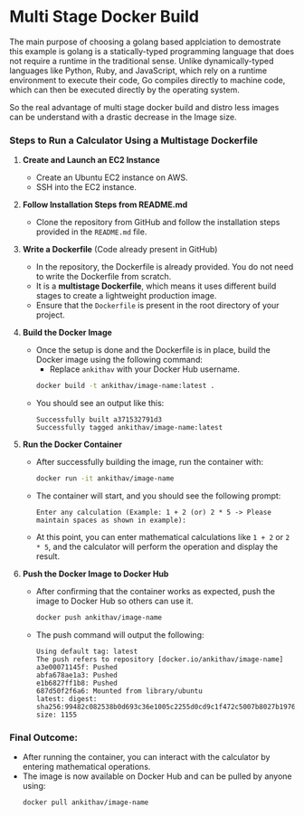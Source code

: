 # Multi Stage Docker Build

The main purpose of choosing a golang based applciation to demostrate this example is golang is a statically-typed programming language that does not require a runtime in the traditional sense. Unlike dynamically-typed languages like Python, Ruby, and JavaScript, which rely on a runtime environment to execute their code, Go compiles directly to machine code, which can then be executed directly by the operating system.

So the real advantage of multi stage docker build and distro less images can be understand with a drastic decrease in the Image size.

### Steps to Run a Calculator Using a Multistage Dockerfile

1. **Create and Launch an EC2 Instance**
   - Create an Ubuntu EC2 instance on AWS.
   - SSH into the EC2 instance.

2. **Follow Installation Steps from README.md**
   - Clone the repository from GitHub and follow the installation steps provided in the `README.md` file.

3. **Write a Dockerfile** (Code already present in GitHub)
   - In the repository, the Dockerfile is already provided. You do not need to write the Dockerfile from scratch.
   - It is a **multistage Dockerfile**, which means it uses different build stages to create a lightweight production image.
   - Ensure that the `Dockerfile` is present in the root directory of your project.

4. **Build the Docker Image**
   - Once the setup is done and the Dockerfile is in place, build the Docker image using the following command:
     - Replace `ankithav` with your Docker Hub username.
     ```bash
     docker build -t ankithav/image-name:latest .
     ```
   - You should see an output like this:
     ```
     Successfully built a371532791d3
     Successfully tagged ankithav/image-name:latest
     ```

5. **Run the Docker Container**
   - After successfully building the image, run the container with:
     ```bash
     docker run -it ankithav/image-name
     ```
   - The container will start, and you should see the following prompt:
     ```
     Enter any calculation (Example: 1 + 2 (or) 2 * 5 -> Please maintain spaces as shown in example):
     ```
   - At this point, you can enter mathematical calculations like `1 + 2` or `2 * 5`, and the calculator will perform the operation and display the result.

6. **Push the Docker Image to Docker Hub**
   - After confirming that the container works as expected, push the image to Docker Hub so others can use it.
     ```bash
     docker push ankithav/image-name
     ```
   - The push command will output the following:
     ```
     Using default tag: latest
     The push refers to repository [docker.io/ankithav/image-name]
     a3e00071145f: Pushed
     abfa678ae1a3: Pushed
     e1b6827ff1b8: Pushed
     687d50f2f6a6: Mounted from library/ubuntu
     latest: digest: sha256:99482c082538b0d693c36e1005c2255d0cd9c1f472c5007b8027b1976fa0870e size: 1155
     ```

### Final Outcome:
- After running the container, you can interact with the calculator by entering mathematical operations.
- The image is now available on Docker Hub and can be pulled by anyone using:
  ```bash
  docker pull ankithav/image-name
  ```
